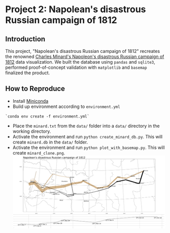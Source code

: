 # Project 2: Napolean's disastrous Russian campaign of 1812

## Introduction

This project, "Napolean's disastrous Russian campaign of 1812" recreates the renowned [Charles Minard's Napoleon's disastrous Russian campaign of 1812](https://en.wikipedia.org/wiki/Charles_Joseph_Minard#/media/File:Minard.png) data visualization. We built the database using `pandas` and `sqlite3`, performed proof-of-concept validation with `matplotlib` and `basemap` finalized the product.

## How to Reproduce

- Install [Miniconda](https://docs.anaconda.com/miniconda)
- Build up environment according to `environment.yml` 

```shell
`conda env create -f environment.yml`
```

- Place the `minard.txt` from the `data/` folder into a `data/` directory in the working directory.
- Activate the environment and run `python create_minard_db.py`. This will create `minard.db` in the `data/` folder.
- Activate the environment and run `python plot_with_basemap.py`. This will create `minard_clone.png`.
![minard_clone](minard_clone.png)